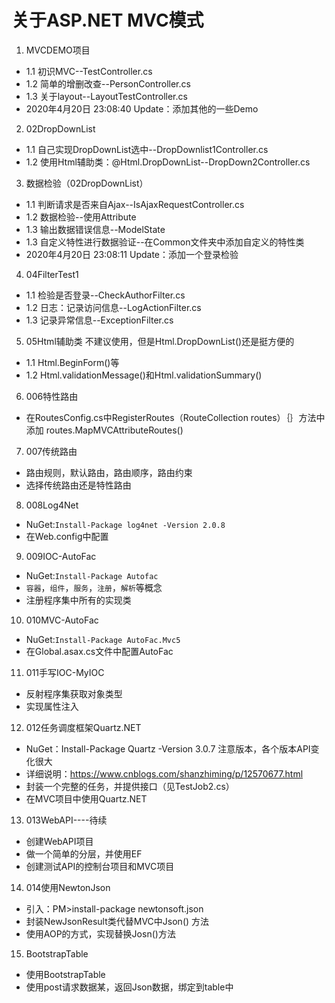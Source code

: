 # 关于ASP.NET MVC模式

1. MVCDEMO项目

* 1.1 初识MVC--TestController.cs
* 1.2 简单的增删改查--PersonController.cs
* 1.3 关于layout--LayoutTestController.cs
* 2020年4月20日 23:08:40 Update：添加其他的一些Demo

2. 02DropDownList

* 1.1 自己实现DropDownList选中--DropDownlist1Controller.cs
* 1.2 使用Html辅助类：@Html.DropDownList--DropDown2Controller.cs

3. 数据检验（02DropDownList）

* 1.1 判断请求是否来自Ajax--IsAjaxRequestController.cs
* 1.2 数据检验--使用Attribute
* 1.3 输出数据错误信息--ModelState
* 1.3 自定义特性进行数据验证--在Common文件夹中添加自定义的特性类
* 2020年4月20日 23:08:11 Update：添加一个登录检验

4. 04FilterTest1

* 1.1 检验是否登录--CheckAuthorFilter.cs
* 1.2 日志：记录访问信息--LogActionFilter.cs
* 1.3 记录异常信息--ExceptionFilter.cs


5. 05Html辅助类
   不建议使用，但是Html.DropDownList()还是挺方便的
* 1.1 Html.BeginForm()等
* 1.2 Html.validationMessage()和Html.validationSummary()

6. 006特性路由
* 在RoutesConfig.cs中RegisterRoutes（RouteCollection routes）｛｝方法中添加       routes.MapMVCAttributeRoutes()

7. 007传统路由
* 路由规则，默认路由，路由顺序，路由约束
* 选择传统路由还是特性路由

8. 008Log4Net
* NuGet:`Install-Package log4net -Version 2.0.8`
* 在Web.config中配置

9. 009IOC-AutoFac
* NuGet:`Install-Package Autofac`
* `容器`，`组件`，`服务`，`注册`，`解析`等概念
* 注册程序集中所有的实现类

10. 010MVC-AutoFac
* NuGet:`Install-Package AutoFac.Mvc5`
* 在Global.asax.cs文件中配置AutoFac

11. 011手写IOC-MyIOC
* 反射程序集获取对象类型
* 实现属性注入

12. 012任务调度框架Quartz.NET
* NuGet：Install-Package Quartz -Version 3.0.7  注意版本，各个版本API变化很大
* 详细说明：https://www.cnblogs.com/shanzhiming/p/12570677.html
* 封装一个完整的任务，并提供接口（见TestJob2.cs）
* 在MVC项目中使用Quartz.NET

013. 013WebAPI----待续
* 创建WebAPI项目
* 做一个简单的分层，并使用EF
* 创建测试API的控制台项目和MVC项目

014. 014使用NewtonJson
* 引入：PM>install-package newtonsoft.json
* 封装NewJsonResult类代替MVC中Json() 方法
* 使用AOP的方式，实现替换Josn()方法

015. BootstrapTable
* 使用BootstrapTable
* 使用post请求数据某，返回Json数据，绑定到table中